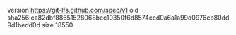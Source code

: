 version https://git-lfs.github.com/spec/v1
oid sha256:ca82dbf88651528068bec10350f6d8574ced0a6a1a99d0976cb80dd9d1bedd0d
size 18550
